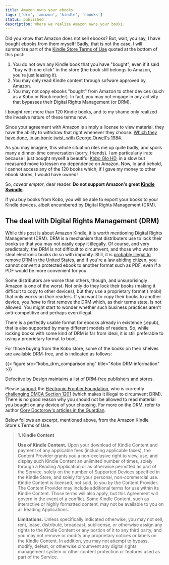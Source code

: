 ```yaml
---
title: Amazon owns your ebooks
tags: ['drm', 'amazon', 'kindle', 'ebooks']
status: published
description: Where we realize Amazon owns your books.
---
```



Did you know that Amazon does not sell ebooks?  But, wait, you say, I
have bought ebooks from them myself!  Sadly, that is not the case.  I
will summarize part of the
[Kindle Store Terms of Use](https://www.amazon.com/gp/help/customer/display.html?nodeId=201014950) quoted
at the bottom of this post:

1. You do not own any Kindle book that you have "bought", even if it
   said "buy with one click" in the store (the book still belongs to
   Amazon, you're just leasing it).
2. You may only read Kindle content through sofware approved by
   Amazon.
3. You may not copy ebooks "bought" from Amazon to other devices (such
   as a Kobo or Nook reader).  In fact, you may not engage in any
   activity that bypasses their Digital Rights Management (or DRM).

I <s>bought</s> rent more than 120 Kindle books, and to my shame
only realized the invasive nature of these terms now.

Since your agreement with Amazon is simply a license to view material,
they have the ability to withdraw that right whenever they choose.
[Which they have done, in an ironic twist, with George Orwell's 1984](http://www.nytimes.com/2009/07/18/technology/companies/18amazon.html).

As you may imagine, this whole situation riles me up quite badly, and
spoils many a dinner-time conversation (sorry, friends).  I am
particularly irate because I just bought myself a beautiful
[Kobo Glo HD](http://www.cnet.com/products/kobo-glo-hd/), in a slow
but measured move to lessen my dependence on Amazon.  Now, lo and
behold, I cannot access any of the 120 books which, if I gave my money
to other ebook stores, I would have owned!

So, *caveat emptor*, dear reader.  **Do not support Amazon's great
[Kindle Swindle](https://www.defectivebydesign.org/amazon-kindle-swindle)**.

If you buy books from Kobo, you will be able to export your books to
your Kindle devices, albeit encumbered by Digital Rights Management (DRM).

## The deal with Digital Rights Management (DRM)

While this post is about Amazon Kindle, it is worth mentioning Digital
Rights Management (DRM).  DRM is a mechanism that distributers use to
lock their books so that you may not easily copy it illegally.  Of
course, and very predictably, the DRM is not difficult to circumvent,
and those who want to steal electronic books do so with impunity.
Still, it is
[probably illegal to remove DRM in the United States](https://en.wikipedia.org/wiki/Anti-circumvention#Fair_Use_and_Circumvention),
and if you're a law abiding citizen, you cannot convert a protected
ebook to another format such as PDF, even if a PDF would be more
convenient for you.

Some distributors are worse than others, though, and unsurprisingly
Amazon is one of the worst.  Not only do they lock their books (making
it difficult to copy to other devices), but they use a proprietary
format (.mobi) that only works on *their* readers.  If you want to
copy their books to another device, you *have* to first remove the DRM
which, as their terms state, is not allowed.  You might start to
wonder whether such business practices aren't anti-competitive and
perhaps even illegal.

There is a perfectly usable format for ebooks already in existence
(.epub), that is also supported by many different models of readers.
So, while locking books with some kind of DRM is far from ideal, it is
still preferable to using a proprietary format to boot.

For those buying from the Kobo store, some of the books on their
shelves are available DRM-free, and is indicated as follows:

{{< figure src="kobo_drm_comparison.png" title="Kobo DRM information" >}}

Defective by Design maintains a
[list of DRM-free publishers and stores](https://www.defectivebydesign.org/guide/ebooks).

Please [support](https://www.defectivebydesign.org/action) the
[Electronic Frontier Foundation](http://eff.org), who is currently
[challenging DMCA Section 1201](https://www.theguardian.com/technology/2016/jul/21/digital-millennium-copyright-act-eff-supreme-court)
(which makes it illegal to circumvent DRM).  There is no good reason
why you should not be allowed to read material you bought on any
device of your choosing.  For more on the DRM, refer to author
[Cory Doctorow's articles in the Guardian](https://www.theguardian.com/technology/blog/2014/feb/05/digital-rights-management).

Below follows an excerpt, mentioned above, from the Amazon Kindle
Store's Terms of Use.

> **1. Kindle Content**
>
> **Use of Kindle Content.** Upon your download of Kindle Content and
> payment of any applicable fees (including applicable taxes), the
> Content Provider grants you a non-exclusive right to view, use, and
> display such Kindle Content an unlimited number of times, solely
> through a Reading Application or as otherwise permitted as part of
> the Service, solely on the number of Supported Devices specified in
> the Kindle Store, and solely for your personal, non-commercial
> use. Kindle Content is licensed, not sold, to you by the Content
> Provider. The Content Provider may include additional terms for use
> within its Kindle Content. Those terms will also apply, but this
> Agreement will govern in the event of a conflict. Some Kindle
> Content, such as interactive or highly formatted content, may not be
> available to you on all Reading Applications.
>
> **Limitations.** Unless specifically indicated otherwise, you may
> not sell, rent, lease, distribute, broadcast, sublicense, or
> otherwise assign any rights to the Kindle Content or any portion of
> it to any third party, and you may not remove or modify any
> proprietary notices or labels on the Kindle Content. In addition,
> you may not attempt to bypass, modify, defeat, or otherwise
> circumvent any digital rights management system or other content
> protection or features used as part of the Service.
